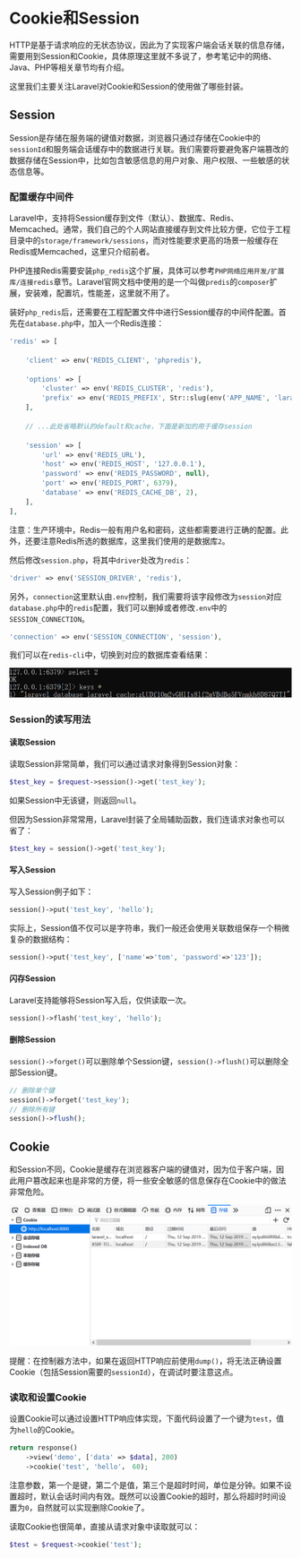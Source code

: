# Cookie和Session

HTTP是基于请求响应的无状态协议，因此为了实现客户端会话关联的信息存储，需要用到Session和Cookie，具体原理这里就不多说了，参考笔记中的网络、Java、PHP等相关章节均有介绍。

这里我们主要关注Laravel对Cookie和Session的使用做了哪些封装。

## Session

Session是存储在服务端的键值对数据，浏览器只通过存储在Cookie中的`sessionId`和服务端会话缓存中的数据进行关联。我们需要将要避免客户端篡改的数据存储在Session中，比如包含敏感信息的用户对象、用户权限、一些敏感的状态信息等。

### 配置缓存中间件

Laravel中，支持将Session缓存到文件（默认）、数据库、Redis、Memcached。通常，我们自己的个人网站直接缓存到文件比较方便，它位于工程目录中的`storage/framework/sessions`，而对性能要求更高的场景一般缓存在Redis或Memcached，这里只介绍前者。

PHP连接Redis需要安装`php_redis`这个扩展，具体可以参考`PHP网络应用开发/扩展库/连接redis`章节。Laravel官网文档中使用的是一个叫做`predis`的`composer`扩展，安装难，配置坑，性能差，这里就不用了。

装好`php_redis`后，还需要在工程配置文件中进行Session缓存的中间件配置。首先在`database.php`中，加入一个Redis连接：

```php
'redis' => [

    'client' => env('REDIS_CLIENT', 'phpredis'),

    'options' => [
        'cluster' => env('REDIS_CLUSTER', 'redis'),
        'prefix' => env('REDIS_PREFIX', Str::slug(env('APP_NAME', 'laravel'), '_').'_database_'),
    ],

    // ...此处省略默认的default和cache，下面是新加的用于缓存session

    'session' => [
        'url' => env('REDIS_URL'),
        'host' => env('REDIS_HOST', '127.0.0.1'),
        'password' => env('REDIS_PASSWORD', null),
        'port' => env('REDIS_PORT', 6379),
        'database' => env('REDIS_CACHE_DB', 2),
    ],
],
```

注意：生产环境中，Redis一般有用户名和密码，这些都需要进行正确的配置。此外，还要注意Redis所选的数据库，这里我们使用的是数据库`2`。

然后修改`session.php`，将其中`driver`处改为`redis`：

```php
'driver' => env('SESSION_DRIVER', 'redis'),
```

另外，`connection`这里默认由`.env`控制，我们需要将该字段修改为`session`对应`database.php`中的`redis`配置，我们可以删掉或者修改`.env`中的`SESSION_CONNECTION`。

```php
'connection' => env('SESSION_CONNECTION', 'session'),
```

我们可以在`redis-cli`中，切换到对应的数据库查看结果：

![](res/1.png)

### Session的读写用法

#### 读取Session

读取Session非常简单，我们可以通过请求对象得到Session对象：

```php
$test_key = $request->session()->get('test_key');
```

如果Session中无该键，则返回`null`。

但因为Session非常常用，Laravel封装了全局辅助函数，我们连请求对象也可以省了：

```php
$test_key = session()->get('test_key');
```

#### 写入Session

写入Session例子如下：

```php
session()->put('test_key', 'hello');
```

实际上，Session值不仅可以是字符串，我们一般还会使用关联数组保存一个稍微复杂的数据结构：

```php
session()->put('test_key', ['name'=>'tom', 'password'=>'123']);
```

#### 闪存Session

Laravel支持能够将Session写入后，仅供读取一次。

```php
session()->flash('test_key', 'hello');
```

#### 删除Session

`session()->forget()`可以删除单个Session键，`session()->flush()`可以删除全部Session键。

```php
// 删除单个键
session()->forget('test_key');
// 删除所有键
session()->flush();
```

## Cookie

和Session不同，Cookie是缓存在浏览器客户端的键值对，因为位于客户端，因此用户篡改起来也是非常的方便，将一些安全敏感的信息保存在Cookie中的做法非常危险。

![](res/2.png)

提醒：在控制器方法中，如果在返回HTTP响应前使用`dump()`，将无法正确设置Cookie（包括Session需要的`sessionId`），在调试时要注意这点。

### 读取和设置Cookie

设置Cookie可以通过设置HTTP响应体实现，下面代码设置了一个键为`test`，值为`hello`的Cookie。

```php
return response()
    ->view('demo', ['data' => $data], 200)
    ->cookie('test', 'hello'， 60);
```

注意参数，第一个是键，第二个是值，第三个是超时时间，单位是分钟。如果不设置超时，默认会话时间内有效。既然可以设置Cookie的超时，那么将超时时间设置为`0`，自然就可以实现删除Cookie了。

读取Cookie也很简单，直接从请求对象中读取就可以：
```php
$test = $request->cookie('test');
```




